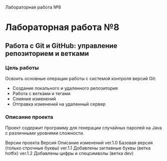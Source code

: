 Лабораторная работа №8
# Лабораторная работа №8
## Работа с Git и GitHub: управление репозиторием и ветками

### Цель работы
Освоить основные операции работы с системой контроля версий Git:
- Создание локального и удаленного репозитория
- Работа с ветками и тегами
- Слияние изменений
- Отправка изменений на удаленный сервер

### Описание проекта
Проект содержит программу для генерации случайных паролей на Java с различными уровнями сложности.

Версии проекта
Версия	Описание изменений
ver.1.0	Базовая версия (только строчные буквы)
ver.1.1	Добавлены заглавные буквы (ветка hotfix)
ver.1.2	Добавлены цифры и спецсимволы (ветка dev)
